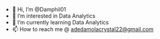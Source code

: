 - 👋 Hi, I’m @Damphil01
- 👀 I’m interested in Data Analytics
- 🌱 I’m currently learning Data Analytics
- 📫 How to reach me @ adedamolacrystal22@gmail.com
